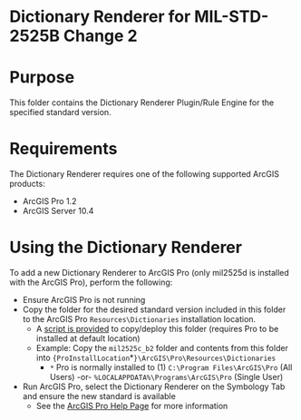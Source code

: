 Dictionary Renderer for MIL-STD-2525B Change 2
==============================================

# Purpose 

This folder contains the Dictionary Renderer Plugin/Rule Engine for the specified standard version. 

# Requirements

The Dictionary Renderer requires one of the following supported ArcGIS products:

* ArcGIS Pro 1.2
* ArcGIS Server 10.4

# Using the Dictionary Renderer

To add a new Dictionary Renderer to ArcGIS Pro (only mil2525d is installed with the ArcGIS Pro), perform the following:

* Ensure ArcGIS Pro is not running 
* Copy the folder for the desired standard version included in this folder to the ArcGIS Pro `Resources\Dictionaries` installation location.
    * A [script is provided](./InstallDictionaryRenderer-ArcGISPro.bat) to copy/deploy this folder (requires Pro to be installed at default location)
    * Example: Copy the `mil2525c_b2` folder and contents from this folder into `{ProInstallLocation`*`}\ArcGIS\Pro\Resources\Dictionaries`
        * `*` Pro is normally installed to (1) `C:\Program Files\ArcGIS\Pro` (All Users) -or- `%LOCALAPPDATA%\Programs\ArcGIS\Pro` (Single User)
* Run ArcGIS Pro, select the Dictionary Renderer on the Symbology Tab and ensure the new standard is available
    * See the [ArcGIS Pro Help Page](https://pro.arcgis.com/en/pro-app/help/mapping/symbols-and-styles/dictionary-renderer.htm) for more information
